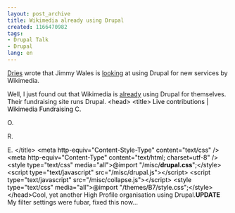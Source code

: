 ```yaml
---
layout: post_archive
title: Wikimedia already using Drupal
created: 1166470982
tags:
- Drupal Talk
- Drupal
lang: en
---
```

[Dries](http://buytaert.net/mass-drupal-hosting) wrote that Jimmy Wales is [looking](http://news.yahoo.com/s/nm/20061211/bs_nm/internet_wikia_dc_1) at using Drupal for new services by Wikimedia.

Well, I just found out that Wikimedia is [already](http://fundraising.wikimedia.org/) using Drupal for themselves. Their fundraising site runs Drupal. <span style="color: #000000;">    &lt;head&gt;</span><span style="color: #000000;">      &lt;title&gt; Live contributions | Wikimedia Fundraising C.

O.

R.

E. &lt;/title&gt;</span><span style="color: #000000;">      &lt;meta http-equiv="Content-Style-Type" content="text/css" /&gt;</span><span style="color: #000000;">      &lt;meta http-equiv="Content-Type" content="text/html; charset=utf-8" /&gt;</span><span style="color: #000000;">  &lt;style type="text/css" media="all"&gt;@import "/misc/**drupal.css**";&lt;/style&gt;&lt;script type="text/javascript" src="/misc/drupal.js"&gt;&lt;/script&gt;</span><span style="color: #000000;">  &lt;script type="text/javascript" src="/misc/collapse.js"&gt;&lt;/script&gt;</span><span style="color: #000000;">      &lt;style type="text/css" media="all"&gt;@import "/themes/B7/style.css";&lt;/style&gt;</span><span style="color: #000000;">    &lt;/head&gt;</span>Cool, yet another High Profile organisation using Drupal.**UPDATE** My filter settings were fubar, fixed this now... 
